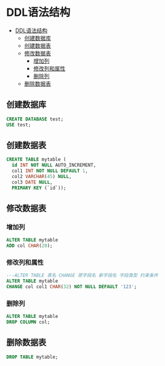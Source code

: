 # DDL语法结构

- [DDL语法结构](#ddl语法结构)
  - [创建数据库](#创建数据库)
  - [创建数据表](#创建数据表)
  - [修改数据表](#修改数据表)
    - [增加列](#增加列)
    - [修改列和属性](#修改列和属性)
    - [删除列](#删除列)
  - [删除数据表](#删除数据表)

## 创建数据库
```sql
CREATE DATABASE test;
USE test;
```

## 创建数据表
```sql
CREATE TABLE mytable (
  id INT NOT NULL AUTO_INCREMENT,
  col1 INT NOT NULL DEFAULT 1,
  col2 VARCHAR(45) NULL,
  col3 DATE NULL,
  PRIMARY KEY (`id`));
```

## 修改数据表

### 增加列
```sql
ALTER TABLE mytable
ADD col CHAR(20);
```

### 修改列和属性
```sql
---ALTER TABLE 表名 CHANGE 原字段名 新字段名 字段类型 约束条件
ALTER TABLE mytable 
CHANGE col col1 CHAR(32) NOT NULL DEFAULT '123';
```

### 删除列
```sql
ALTER TABLE mytable
DROP COLUMN col;
```

## 删除数据表
```sql
DROP TABLE mytable;
```

